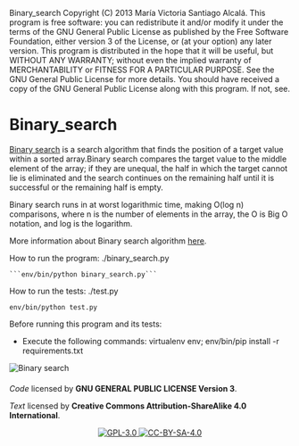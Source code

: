 Binary_search Copyright (C) 2013 María Victoria Santiago Alcalá. This program is free software: you can redistribute it and/or modify it under the terms of the GNU General Public License as published by the Free Software Foundation, either version 3 of the License, or (at your option) any later version. This program is distributed in the hope that it will be useful, but WITHOUT ANY WARRANTY; without even the implied warranty of MERCHANTABILITY or FITNESS FOR A PARTICULAR PURPOSE. See the GNU General Public License for more details. You should have received a copy of the GNU General Public License along with this program. If not, see.

# Binary_search

[Binary search](https://stiago.github.io/binary_search) is a search algorithm that finds the position of a target value within a sorted array.Binary search compares the target value to the middle element of the array; if they are unequal, the half in which the target cannot lie is eliminated and the search continues on the remaining half until it is successful or the remaining half is empty.

Binary search runs in at worst logarithmic time, making O(log n) comparisons, where n is the number of elements in the array, the O is Big O notation, and log is the logarithm. 

More information about Binary search algorithm [here](https://en.wikipedia.org/wiki/Binary_search_algorithm).

How to run the program: ./binary_search.py

    ```env/bin/python binary_search.py```

How to run the tests: ./test.py

   ```env/bin/python test.py```


Before running this program and its tests:

  - Execute the following commands: virtualenv env; env/bin/pip install -r requirements.txt

![Binary search](https://github.com/STiago/Pictures/blob/master/bs.png)

####

_Code_ licensed by **GNU GENERAL PUBLIC LICENSE Version 3**.

_Text_ licensed by **Creative Commons Attribution-ShareAlike 4.0 International**.

<p align="center">
<a href="http://www.gnu.org/licenses/gpl-3.0.html">
<img alt="GPL-3.0" src="https://dl.dropboxusercontent.com/s/t0ylvis7f1stcu7/GPL-3.0.png">
</a>
<a href="https://creativecommons.org/licenses/by-sa/4.0/legalcode">
<img alt="CC-BY-SA-4.0" src="https://dl.dropboxusercontent.com/s/sb421l5usayaigo/CC-BY-SA-4.0.png">
</a>
</p>
